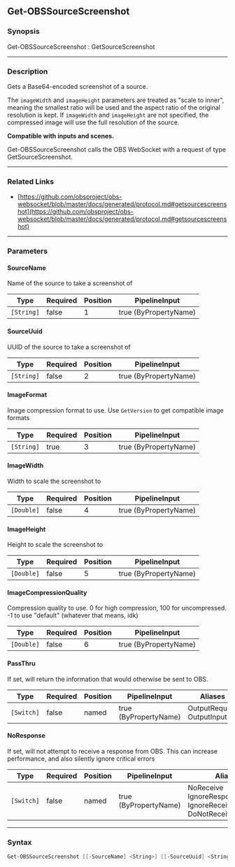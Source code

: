 Get-OBSSourceScreenshot
-----------------------

### Synopsis
Get-OBSSourceScreenshot : GetSourceScreenshot

---

### Description

Gets a Base64-encoded screenshot of a source.

The `imageWidth` and `imageHeight` parameters are treated as "scale to inner", meaning the smallest ratio will be used and the aspect ratio of the original resolution is kept.
If `imageWidth` and `imageHeight` are not specified, the compressed image will use the full resolution of the source.

**Compatible with inputs and scenes.**

Get-OBSSourceScreenshot calls the OBS WebSocket with a request of type GetSourceScreenshot.

---

### Related Links
* [https://github.com/obsproject/obs-websocket/blob/master/docs/generated/protocol.md#getsourcescreenshot](https://github.com/obsproject/obs-websocket/blob/master/docs/generated/protocol.md#getsourcescreenshot)

---

### Parameters
#### **SourceName**
Name of the source to take a screenshot of

|Type      |Required|Position|PipelineInput        |
|----------|--------|--------|---------------------|
|`[String]`|false   |1       |true (ByPropertyName)|

#### **SourceUuid**
UUID of the source to take a screenshot of

|Type      |Required|Position|PipelineInput        |
|----------|--------|--------|---------------------|
|`[String]`|false   |2       |true (ByPropertyName)|

#### **ImageFormat**
Image compression format to use. Use `GetVersion` to get compatible image formats

|Type      |Required|Position|PipelineInput        |
|----------|--------|--------|---------------------|
|`[String]`|true    |3       |true (ByPropertyName)|

#### **ImageWidth**
Width to scale the screenshot to

|Type      |Required|Position|PipelineInput        |
|----------|--------|--------|---------------------|
|`[Double]`|false   |4       |true (ByPropertyName)|

#### **ImageHeight**
Height to scale the screenshot to

|Type      |Required|Position|PipelineInput        |
|----------|--------|--------|---------------------|
|`[Double]`|false   |5       |true (ByPropertyName)|

#### **ImageCompressionQuality**
Compression quality to use. 0 for high compression, 100 for uncompressed. -1 to use "default" (whatever that means, idk)

|Type      |Required|Position|PipelineInput        |
|----------|--------|--------|---------------------|
|`[Double]`|false   |6       |true (ByPropertyName)|

#### **PassThru**
If set, will return the information that would otherwise be sent to OBS.

|Type      |Required|Position|PipelineInput        |Aliases                      |
|----------|--------|--------|---------------------|-----------------------------|
|`[Switch]`|false   |named   |true (ByPropertyName)|OutputRequest<br/>OutputInput|

#### **NoResponse**
If set, will not attempt to receive a response from OBS.
This can increase performance, and also silently ignore critical errors

|Type      |Required|Position|PipelineInput        |Aliases                                                                |
|----------|--------|--------|---------------------|-----------------------------------------------------------------------|
|`[Switch]`|false   |named   |true (ByPropertyName)|NoReceive<br/>IgnoreResponse<br/>IgnoreReceive<br/>DoNotReceiveResponse|

---

### Syntax
```PowerShell
Get-OBSSourceScreenshot [[-SourceName] <String>] [[-SourceUuid] <String>] [-ImageFormat] <String> [[-ImageWidth] <Double>] [[-ImageHeight] <Double>] [[-ImageCompressionQuality] <Double>] [-PassThru] [-NoResponse] [<CommonParameters>]
```
